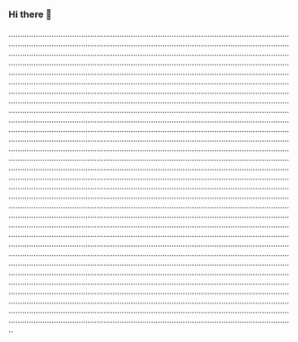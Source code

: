 ### Hi there 👋

......................................................................................................................................................................................................................................................................................................................................................................................................................................................................................................................................................................................................................................................................................................................................................................................................................................................................................................................................................................................................................................................................................................................................................................................................................................................................................................................................................................................................................................................................................................................................................................................................................................................................................................................................................................................................................................................................................................................................................................................................................................................................................................................................................................................................................................................................................................................................................................................................................................................................................................................................................................................................................................................................................................................................................................................................................................................................................................................................................................................................................................................................................................................................................................................................................................................................................................................................................................................................................................................................................................................................................................................................................................................................................................................................................................................................................................................................................................................................................................................................